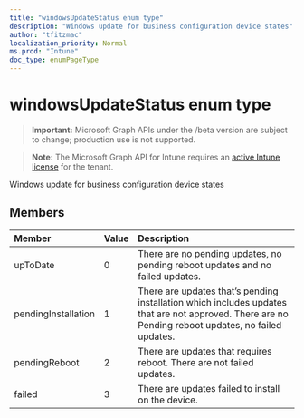 ```yaml
---
title: "windowsUpdateStatus enum type"
description: "Windows update for business configuration device states"
author: "tfitzmac"
localization_priority: Normal
ms.prod: "Intune"
doc_type: enumPageType
---
```


# windowsUpdateStatus enum type

> **Important:** Microsoft Graph APIs under the /beta version are subject to change; production use is not supported.

> **Note:** The Microsoft Graph API for Intune requires an [active Intune license](https://go.microsoft.com/fwlink/?linkid=839381) for the tenant.

Windows update for business configuration device states

## Members
|Member|Value|Description|
|:---|:---|:---|
|upToDate|0|There are no pending updates, no pending reboot updates and no failed updates.|
|pendingInstallation|1|There are updates that’s pending installation which includes updates that are not approved. There are no Pending reboot updates, no failed updates.|
|pendingReboot|2|There are updates that requires reboot. There are not failed updates.|
|failed|3|There are updates failed to install on the device.|




